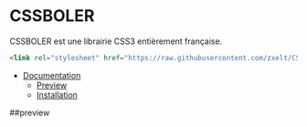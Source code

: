 # CSSBOLER
CSSBOLER est une librairie CSS3 entièrement française.

``` html
<link rel="stylesheet" href="https://raw.githubusercontent.com/zxelt/CSSBOLER/main/cssbouler.css">
```

- [Documentation](#doc)
  * [Preview](#preview)
  * [Installation](#installation)

##preview
